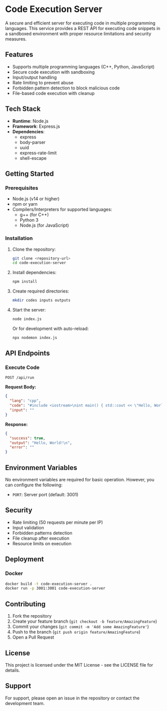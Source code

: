 # Code Execution Server

A secure and efficient server for executing code in multiple programming languages. This service provides a REST API for executing code snippets in a sandboxed environment with proper resource limitations and security measures.

## Features

- Supports multiple programming languages (C++, Python, JavaScript)
- Secure code execution with sandboxing
- Input/output handling
- Rate limiting to prevent abuse
- Forbidden pattern detection to block malicious code
- File-based code execution with cleanup

## Tech Stack

- **Runtime**: Node.js
- **Framework**: Express.js
- **Dependencies**:
  - express
  - body-parser
  - uuid
  - express-rate-limit
  - shell-escape

## Getting Started

### Prerequisites

- Node.js (v14 or higher)
- npm or yarn
- Compilers/Interpreters for supported languages:
  - g++ (for C++)
  - Python 3
  - Node.js (for JavaScript)

### Installation

1. Clone the repository:
   ```bash
   git clone <repository-url>
   cd code-execution-server
   ```

2. Install dependencies:
   ```bash
   npm install
   ```

3. Create required directories:
   ```bash
   mkdir codes inputs outputs
   ```

4. Start the server:
   ```bash
   node index.js
   ```
   Or for development with auto-reload:
   ```bash
   npx nodemon index.js
   ```

## API Endpoints

### Execute Code

```
POST /api/run
```

**Request Body:**
```json
{
  "lang": "cpp",
  "code": "#include <iostream>\nint main() { std::cout << \"Hello, World!\" << std::endl; return 0; }",
  "input": ""
}
```

**Response:**
```json
{
  "success": true,
  "output": "Hello, World!\n",
  "error": ""
}
```

## Environment Variables

No environment variables are required for basic operation. However, you can configure the following:

- `PORT`: Server port (default: 3001)

## Security

- Rate limiting (50 requests per minute per IP)
- Input validation
- Forbidden patterns detection
- File cleanup after execution
- Resource limits on execution

## Deployment

### Docker

```bash
docker build -t code-execution-server .
docker run -p 3001:3001 code-execution-server
```

## Contributing

1. Fork the repository
2. Create your feature branch (`git checkout -b feature/AmazingFeature`)
3. Commit your changes (`git commit -m 'Add some AmazingFeature'`)
4. Push to the branch (`git push origin feature/AmazingFeature`)
5. Open a Pull Request

## License

This project is licensed under the MIT License - see the LICENSE file for details.

## Support

For support, please open an issue in the repository or contact the development team.
